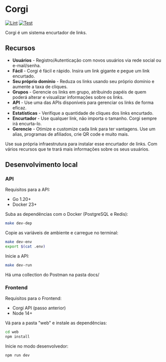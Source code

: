 # Corgi

[![Lint](https://github.com/wvoliveira/corgi/actions/workflows/lint.yaml/badge.svg)](https://github.com/wvoliveira/corgi/actions/workflows/lint.yaml)
[![Test](https://github.com/wvoliveira/corgi/actions/workflows/tests.yaml/badge.svg)](https://github.com/wvoliveira/corgi/actions/workflows/tests.yaml)

Corgi é um sistema encurtador de links.

## Recursos

* **Usuários** - Registro/Autenticação com novos usuários via rede social ou e-mail/senha.
* **Fácil** - Corgi é fácil e rápido. Insira um link gigante e pegue um link encurtado.
* **Seu próprio domínio** - Reduza os links usando seu próprio domínio e aumente a taxa de cliques.
* **Grupos** - Gerencie os links em grupo, atribuindo papéis de quem poderá alterar e visualizar informações sobre os links.
* **API** - Use uma das APIs disponíveis para gerenciar os links de forma eficaz.
* **Estatísticas** - Verifique a quantidade de cliques dos links encurtado.
* **Encurtador** - Use qualquer link, não importa o tamanho. Corgi sempre irá encurta-lo.
* **Gerencie** - Otimize e customize cada link para ter vantagens. Use um alias, programas de afiliados, crie QR code e muito mais.

Use sua própria infraestrutura para instalar esse encurtador de links. Com vários recursos que te trará mais informações sobre os seus usuários.

## Desenvolvimento local

### API

Requisitos para a API:

* Go 1.20+
* Docker 23+

Suba as dependências com o Docker (PostgreSQL e Redis):

```bash
make dev-dep
```

Copie as variáveis de ambiente e carregue no terminal:

```bash
make dev-env
export $(cat .env)
```

Inicie a API:

```bash
make dev-run
```

Há uma collection do Postman na pasta docs\/

### Frontend

Requisitos para o Frontend:

* Corgi API (passo anterior)
* Node 14+

Vá para a pasta "web" e instale as dependências:

```bash
cd web
npm install
```

Inicie no modo desenvolvedor:

```bash
npm run dev
```
